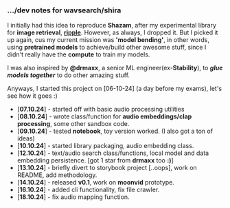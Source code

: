 ### .../dev notes for **wavsearch/shira**

I initially had this idea to reproduce **Shazam**, after my experimental library for **image retrieval**, **[ripple](https://github.com/kelechi-c/ripple_net)**.
However, as always, I dropped it. But I picked it up again, cus my current mission was **'model bending'**,
in other words, using **pretrained models** to achieve/build other awesome stuff, since I didn't really have the **compute** to train my models.

I was also inspired by **@drmaxx**, a senior ML engineer(ex-**Stability**), to **_glue models together_**  to do other amazing stuff.

Anyways, I started this project on [06-10-24] (a day before my exams), let's see how it goes :)

- [**07.10.24**] - started off with basic audio processing utilities
- [**08.10.24**] - wrote class/function for **audio embeddings/clap processing**, some other sandbox code.
- [**09.10.24**] - tested **notebook**, toy version worked. (I also got a ton of ideas) 
- [**10.10.24**] - started library packaging, audio embedding class.
- [**12.10.24**] - text/audio search class/functions, local model and data embedding persistence. \[got 1 star from **drmaxx** too **:)**]
- [**13.10.24**] - briefly divert to storybook project [..oops], work on README, add methodology.
- [**14.10.24**] - released **v0.1**, work on **moonvid** prototype.
- [**16.10.24**] - added cli functionality, fix file crawler.
- [**18.10.24**] - fix audio mapping function.